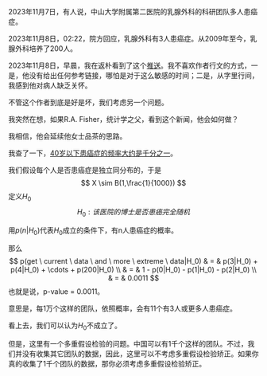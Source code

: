 2023年11月7日，有人说，中山大学附属第二医院的乳腺外科的科研团队多人患癌症。

2023年11月8日，02:22，院方回应，乳腺外科有3人患癌症。从2009年至今，乳腺外科培养了200人。

2023年11月8日，早晨，我在返朴看到了这个[推送](https://mp.weixin.qq.com/s/5qBzVSUKvivrNQAjMSZlDw)。我不喜欢作者行文的方式，一是，他没有给出任何参考链接，哪怕是对于这么敏感的时间；二是，从字里行间，我感到他对病人缺乏关怀。

不管这个作者到底是好是坏，我们考虑另一个问题。

我突然在想，如果R.A. Fisher，统计学之父，看到这个新闻，他会如何做？

我相信，他会延续他女士品茶的思路。

我查了一下，[40岁以下患癌症的频率大约是千分之一](https://www.vbdata.cn/newsDetail/3388798c3fbe11eea53d00163e0cb09b)。

我们假设每个人是否患癌症是独立同分布的，于是
$$
X \sim B(1,\frac{1}{1000})
$$
定义$H_0$
$$
H_0: 该医院的博士是否患癌完全随机
$$


用$p(n|H_0)$代表$H_0$成立的条件下，有n人患癌症的概率。

那么
$$
p(get \ current \ data \ and \ more \ extreme \ data|H_0) & = & p(3|H_0) + p(4|H_0) + \cdots  + p(200|H_0) \\
& = & 1 - p(0|H_0) - p(1|H_0) - p(2|H_0) \\
& = & 0.0011
$$
也就是说，p-value = 0.0011。

意思是，每1万个这样的团队，依照概率，会有11个有3人或更多人患癌症。

看上去，我们可以认为$H_0$不成立了。

但是，这里有一个多重假设检验的问题。中国可以有1千个这样的团队。不过，我们并没有收集其它团队的数据，因此，这里可以不考虑多重假设检验矫正。如果你真的收集了1千个团队的数据，那你必须考虑多重假设检验矫正。